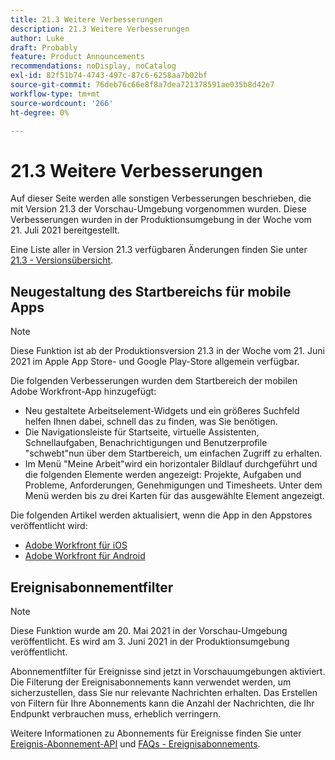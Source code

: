 ```yaml
---
title: 21.3 Weitere Verbesserungen
description: 21.3 Weitere Verbesserungen
author: Luke
draft: Probably
feature: Product Announcements
recommendations: noDisplay, noCatalog
exl-id: 82f51b74-4743-497c-87c6-6258aa7b02bf
source-git-commit: 76deb76c66e8f8a7dea721378591ae035b8d42e7
workflow-type: tm+mt
source-wordcount: '266'
ht-degree: 0%

---
```


# 21.3 Weitere Verbesserungen

Auf dieser Seite werden alle sonstigen Verbesserungen beschrieben, die mit Version 21.3 der Vorschau-Umgebung vorgenommen wurden. Diese Verbesserungen wurden in der Produktionsumgebung in der Woche vom 21. Juli 2021 bereitgestellt.

Eine Liste aller in Version 21.3 verfügbaren Änderungen finden Sie unter [21.3 - Versionsübersicht](../../../product-announcements/product-releases/21.3-release-activity/21-3-release-overview.md).

## Neugestaltung des Startbereichs für mobile Apps

>[!NOTE]
>
>Diese Funktion ist ab der Produktionsversion 21.3 in der Woche vom 21. Juni 2021 im Apple App Store- und Google Play-Store allgemein verfügbar.

Die folgenden Verbesserungen wurden dem Startbereich der mobilen Adobe Workfront-App hinzugefügt:

* Neu gestaltete Arbeitselement-Widgets und ein größeres Suchfeld helfen Ihnen dabei, schnell das zu finden, was Sie benötigen.
* Die Navigationsleiste für Startseite, virtuelle Assistenten, Schnellaufgaben, Benachrichtigungen und Benutzerprofile &quot;schwebt&quot;nun über dem Startbereich, um einfachen Zugriff zu erhalten.
* Im Menü &quot;Meine Arbeit&quot;wird ein horizontaler Bildlauf durchgeführt und die folgenden Elemente werden angezeigt: Projekte, Aufgaben und Probleme, Anforderungen, Genehmigungen und Timesheets. Unter dem Menü werden bis zu drei Karten für das ausgewählte Element angezeigt.

Die folgenden Artikel werden aktualisiert, wenn die App in den Appstores veröffentlicht wird:

* [Adobe Workfront für iOS](../../../workfront-basics/mobile-apps/using-the-workfront-mobile-app/workfront-for-ios.md)
* [Adobe Workfront für Android](../../../workfront-basics/mobile-apps/using-the-workfront-mobile-app/workfront-for-android.md)

## Ereignisabonnementfilter

>[!NOTE]
>
>Diese Funktion wurde am 20. Mai 2021 in der Vorschau-Umgebung veröffentlicht. Es wird am 3. Juni 2021 in der Produktionsumgebung veröffentlicht.

Abonnementfilter für Ereignisse sind jetzt in Vorschauumgebungen aktiviert. Die Filterung der Ereignisabonnements kann verwendet werden, um sicherzustellen, dass Sie nur relevante Nachrichten erhalten. Das Erstellen von Filtern für Ihre Abonnements kann die Anzahl der Nachrichten, die Ihr Endpunkt verbrauchen muss, erheblich verringern.

Weitere Informationen zu Abonnements für Ereignisse finden Sie unter [Ereignis-Abonnement-API](../../../wf-api/general/event-subs-api.md) und [FAQs - Ereignisabonnements](../../../wf-api/general/event-subs-faq.md).
